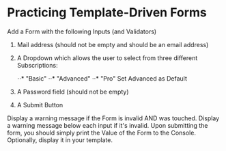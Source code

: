 # Practicing Template-Driven Forms

Add a Form with the following Inputs (and Validators)

1. Mail address (should not be empty and should be an email address)

2. A Dropdown which allows the user to select from three different Subscriptions:

    ⋅⋅* "Basic"
    ⋅⋅* "Advanced"
    ⋅⋅* "Pro"
   Set Advanced as Default
3. A Password field (should not be empty)

4. A Submit Button

Display a warning message if the Form is invalid AND was touched. Display a warning message below each input if it's invalid. Upon submitting the form, you should simply print the Value of the Form to the Console. Optionally, display it in your template.

